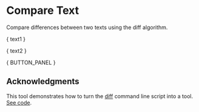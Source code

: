 # Compare Text

Compare differences between two texts using the diff algorithm.

{ text1 }

{ text2 }

{ BUTTON_PANEL }

## Acknowledgments

This tool demonstrates how to turn the [diff](https://en.wikipedia.org/wiki/Diff) command line script into a tool. [See code](https://github.com/crosscompute/crosscompute-examples/tree/master/diff-texts).
